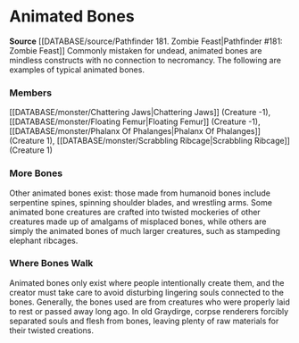 ﻿---
creature_family: Animated Bones
id: '317'
name: Animated Bones
rarity: Common
source: '[[DATABASE/source/Pathfinder 181. Zombie Feast|Pathfinder #181: Zombie Feast]]'
type: Creature Family

---
# Animated Bones

**Source** [[DATABASE/source/Pathfinder 181. Zombie Feast|Pathfinder #181: Zombie Feast]]
Commonly mistaken for undead, animated bones are mindless constructs with no connection to necromancy. The following are examples of typical animated bones.

### Members

[[DATABASE/monster/Chattering Jaws|Chattering Jaws]] (Creature -1), [[DATABASE/monster/Floating Femur|Floating Femur]] (Creature -1), [[DATABASE/monster/Phalanx Of Phalanges|Phalanx Of Phalanges]] (Creature 1), [[DATABASE/monster/Scrabbling Ribcage|Scrabbling Ribcage]] (Creature 1)

###  More Bones

Other animated bones exist: those made from humanoid bones include serpentine spines, spinning shoulder blades, and wrestling arms. Some animated bone creatures are crafted into twisted mockeries of other creatures made up of amalgams of misplaced bones, while others are simply the animated bones of much larger creatures, such as stampeding elephant ribcages.

###  Where Bones Walk

Animated bones only exist where people intentionally create them, and the creator must take care to avoid disturbing lingering souls connected to the bones. Generally, the bones used are from creatures who were properly laid to rest or passed away long ago. In old Graydirge, corpse renderers forcibly separated souls and flesh from bones, leaving plenty of raw materials for their twisted creations.
